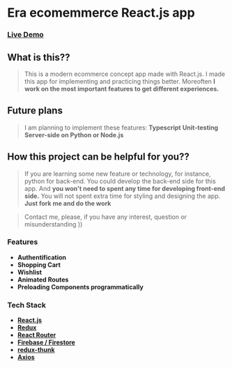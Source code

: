 # Era ecomemmerce React.js app

### [Live Demo](era-react-ecommerce.firebaseapp.com)

## What is this??

> This is a modern ecommerce concept app made with React.js. I made this app for implementing and practicing things better. Moreoften **I work on the most important features to get different experiences.**  

## Future plans
> I am planning to implement these features:
> **Typescript**
> **Unit-testing**
> **Server-side on Python or Node.js**

## How this project can be helpful for you??
> If you are learning some new feature or technology, for instance, python for back-end. You could develop the back-end side for this app. And **you won't need to spent any time for developing front-end side.** You will not spent extra time for styling and designing the app. **Just fork me and do the work**

> Contact me, please, if you have any interest, question or misunderstanding ))

### Features

* **Authentification**
* **Shopping Cart**
* **Wishlist**
* **Animated Routes**
* **Preloading Components programmatically**

### Tech Stack

* **[React.js](https://reactjs.org/ "React.js Homepage")**
* **[Redux](https://redux.js.org/ "Redux's Homepage")**
* **[React Router](https://reacttraining.com/react-router "React Route's Homepage")**
* **[Firebase / Firestore](https://firebase.google.com/ "Firebase's Homepage")**
* **[redux-thunk](https://github.com/reduxjs/redux-thunk "redux-thunk's Homepage")**
* **[Axios](https://github.com/axios/axios "Axios Homepage")**
